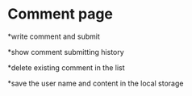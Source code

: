 # Comment page

*write comment and submit

*show comment submitting history

*delete existing comment in the list

*save the user name and content in the local storage
